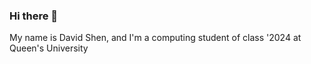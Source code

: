 ### Hi there 👋 

My name is David Shen, and I'm a computing student of class '2024 at Queen's University
